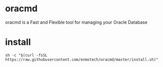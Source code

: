# oracmd

oracmd is a Fast and Flexible tool for managing your Oracle Database


# install

```
sh -c "$(curl -fsSL https://raw.githubusercontent.com/enmotech/oracmd/master/install.sh)"
```
